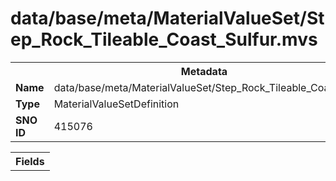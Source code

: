 <h1>data/base/meta/MaterialValueSet/Step_Rock_Tileable_Coast_Sulfur.mvs</h1><table><tr><th colspan="100%">Metadata</th></tr><tr><td><b>Name</b></td><td>data/base/meta/MaterialValueSet/Step_Rock_Tileable_Coast_Sulfur.mvs</td></tr><tr><td><b>Type</b></td><td>MaterialValueSetDefinition</td></tr><tr><td><b>SNO ID</b></td><td>415076</td></tr></table>

<table><tr><th colspan="100%">Fields</th></tr></table>

